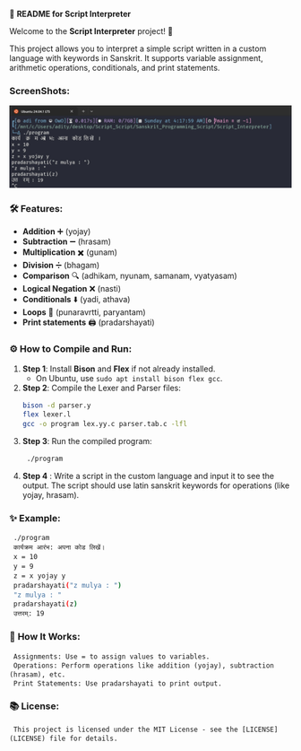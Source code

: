 📝 **README for Script Interpreter**

Welcome to the **Script Interpreter** project! 🚀

This project allows you to interpret a simple script written in a custom language with keywords in Sanskrit. It supports variable assignment, arithmetic operations, conditionals, and print statements.

### **ScreenShots**:
   ![Screenshot](Screenshots/output.jpg)

### 🛠 **Features**:
- **Addition** ➕ (yojay)
- **Subtraction** ➖ (hrasam)
- **Multiplication** ✖️ (gunam)
- **Division** ➗ (bhagam)
- **Comparison** 🔍 (adhikam, nyunam, samanam, vyatyasam)
- **Logical Negation** ❌ (nasti)
- **Conditionals** ⬇️ (yadi, athava)
- **Loops** 🔄 (punaravrtti, paryantam)
- **Print statements** 🖨️ (pradarshayati)

### ⚙️ **How to Compile and Run**:
1. **Step 1**: Install **Bison** and **Flex** if not already installed.
   - On Ubuntu, use `sudo apt install bison flex gcc`.
2. **Step 2**: Compile the Lexer and Parser files:
   ```bash
   bison -d parser.y
   flex lexer.l
   gcc -o program lex.yy.c parser.tab.c -lfl
   ```
3. **Step 3**: Run the compiled program:
   ```bash
    ./program
   ```
4. **Step 4** : Write a script in the custom language and input it to see the output. The script should use latin sanskrit keywords for operations (like yojay, hrasam).


### ✨ **Example**:

   ```bash
    ./program
    कार्यक्रम आरंभ: अपना कोड लिखें।
    x = 10
    y = 9
    z = x yojay y
    pradarshayati("z mulya : ")
    "z mulya : "
    pradarshayati(z)
    उत्तरम्: 19
   ```
### 💬 **How It Works**:
     Assignments: Use = to assign values to variables.
     Operations: Perform operations like addition (yojay), subtraction (hrasam), etc.
     Print Statements: Use pradarshayati to print output.
### 📚 **License**:
     This project is licensed under the MIT License - see the [LICENSE](LICENSE) file for details.
 
